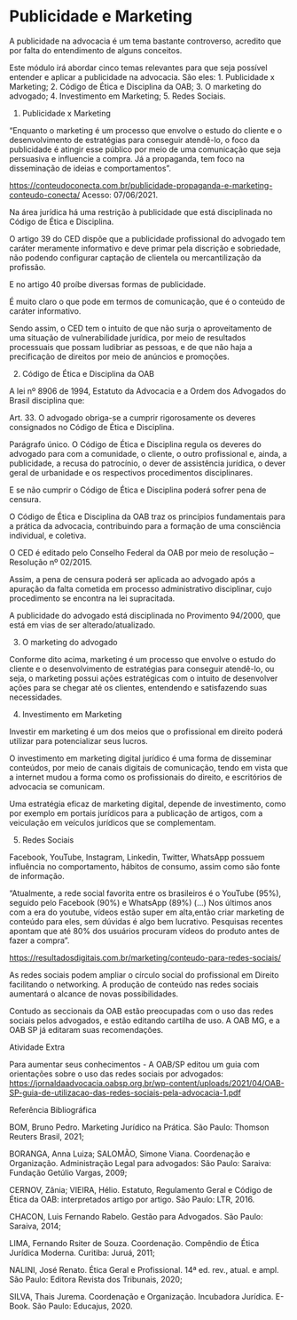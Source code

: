 # Publicidade e Marketing

A publicidade na advocacia é um tema bastante controverso, acredito que por falta do entendimento de alguns conceitos.

Este módulo irá abordar cinco temas relevantes para que seja possível entender e aplicar a publicidade na advocacia. São eles: 1. Publicidade x Marketing; 2. Código de Ética e Disciplina da OAB; 3. O marketing do advogado; 4. Investimento em Marketing; 5. Redes Sociais.

 

1. Publicidade x Marketing

“Enquanto o marketing é um processo que envolve o estudo do cliente e o desenvolvimento de estratégias para conseguir atendê-lo, o foco da publicidade é atingir esse público por meio de uma comunicação que seja persuasiva e influencie a compra. Já a propaganda, tem foco na disseminação de ideias e comportamentos”.

https://conteudoconecta.com.br/publicidade-propaganda-e-marketing-conteudo-conecta/ Acesso: 07/06/2021.

Na área jurídica há uma restrição à publicidade que está disciplinada no Código de Ética e Disciplina.

O artigo 39 do CED dispõe que a publicidade profissional do advogado tem caráter meramente informativo e deve primar pela discrição e sobriedade, não podendo configurar captação de clientela ou mercantilização da profissão.

E no artigo 40 proíbe diversas formas de publicidade.

É muito claro o que pode em termos de comunicação, que é o conteúdo de caráter informativo.

Sendo assim, o CED tem o intuito de que não surja o aproveitamento de uma situação de vulnerabilidade jurídica, por meio de resultados processuais que possam ludibriar as pessoas, e de que não haja a precificação de direitos por meio de anúncios e promoções.

 

2. Código de Ética e Disciplina da OAB

A lei nº 8906 de 1994, Estatuto da Advocacia e a Ordem dos Advogados do Brasil disciplina que:

Art. 33. O advogado obriga-se a cumprir rigorosamente os deveres consignados no Código de Ética e Disciplina.

Parágrafo único. O Código de Ética e Disciplina regula os deveres do advogado para com a comunidade, o cliente, o outro profissional e, ainda, a publicidade, a recusa do patrocínio, o dever de assistência jurídica, o dever geral de urbanidade e os respectivos procedimentos disciplinares.

E se não cumprir o Código de Ética e Disciplina poderá sofrer pena de censura.

O Código de Ética e Disciplina da OAB traz os princípios fundamentais para a prática da advocacia, contribuindo para a formação de uma consciência individual, e coletiva.

O CED é editado pelo Conselho Federal da OAB por meio de resolução – Resolução nº 02/2015.

Assim, a pena de censura poderá ser aplicada ao advogado após a apuração da falta cometida em processo administrativo disciplinar, cujo procedimento se encontra na lei supracitada.

A publicidade do advogado está disciplinada no Provimento 94/2000, que está em vias de ser alterado/atualizado.

 

3. O marketing do advogado

Conforme dito acima, marketing é um processo que envolve o estudo do cliente e o desenvolvimento de estratégias para conseguir atendê-lo, ou seja, o marketing possui ações estratégicas com o intuito de desenvolver ações para se chegar até os clientes, entendendo e satisfazendo suas necessidades.

 

4. Investimento em Marketing

Investir em marketing é um dos meios que o profissional em direito poderá utilizar para potencializar seus lucros.

O investimento em marketing digital jurídico é uma forma de disseminar conteúdos, por meio de canais digitais de comunicação, tendo em vista que a internet mudou a forma como os profissionais do direito, e escritórios de advocacia se comunicam.

Uma estratégia eficaz de marketing digital, depende de investimento, como por exemplo em portais jurídicos para a publicação de artigos, com a veiculação em veículos jurídicos que se complementam.

 

5. Redes Sociais

Facebook, YouTube, Instagram, Linkedin, Twitter, WhatsApp possuem influência no comportamento, hábitos de consumo, assim como são fonte de informação.

“Atualmente, a rede social favorita entre os brasileiros é o YouTube (95%), seguido pelo Facebook (90%) e WhatsApp (89%) (...) Nos últimos anos com a era do youtube, vídeos estão super em alta,então criar marketing de conteúdo para eles, sem dúvidas é algo bem lucrativo. Pesquisas recentes apontam que até 80% dos usuários procuram vídeos do produto antes de fazer a compra”.

https://resultadosdigitais.com.br/marketing/conteudo-para-redes-sociais/

As redes sociais podem ampliar o círculo social do profissional em Direito facilitando o networking. A produção de conteúdo nas redes sociais aumentará o alcance de novas possibilidades.

Contudo as seccionais da OAB estão preocupadas com o uso das redes sociais pelos advogados, e estão editando cartilha de uso. A OAB MG, e a OAB SP já editaram suas recomendações.

 

 

Atividade Extra

Para aumentar seus conhecimentos - A OAB/SP editou um guia com orientações sobre o uso das redes sociais por advogados: https://jornaldaadvocacia.oabsp.org.br/wp-content/uploads/2021/04/OAB-SP-guia-de-utilizacao-das-redes-sociais-pela-advocacia-1.pdf

 

 

Referência Bibliográfica

BOM, Bruno Pedro. Marketing Jurídico na Prática. São Paulo: Thomson Reuters Brasil, 2021;

BORANGA, Anna Luiza; SALOMÃO, Simone Viana. Coordenação e Organização. Administração Legal para advogados: São Paulo: Saraiva: Fundação Getúlio Vargas, 2009;

CERNOV, Zânia; VIEIRA, Hélio. Estatuto, Regulamento Geral e Código de Ética da OAB: interpretados artigo por artigo. São Paulo: LTR, 2016.

CHACON, Luis Fernando Rabelo. Gestão para Advogados. São Paulo: Saraiva, 2014;

LIMA, Fernando Rsiter de Souza. Coordenação. Compêndio de Ética Jurídica Moderna. Curitiba: Juruá, 2011;

NALINI, José Renato. Ética Geral e Profissional. 14ª ed. rev., atual. e ampl. São Paulo: Editora Revista dos Tribunais, 2020;

SILVA, Thais Jurema. Coordenação e Organização. Incubadora Jurídica. E-Book. São Paulo: Educajus, 2020.